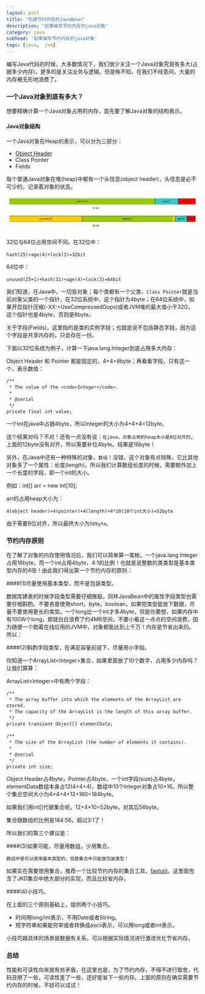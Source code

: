 ```yaml
---
layout: post
title: "创建节约内存的JavaBean"
description: "如果编写节约内存的java对象"
category: java
subhead: '如果编写节约内存的java对象'
tags: [java,  jvm]
---
```



编写Java代码的时候，大多数情况下，我们很少关注一个Java对象究竟有多大(占据多少内存)，更多的是关注业务与逻辑。但是殊不知，在我们不经意间，大量的内存被无形地浪费了。

### 一个Java对象到底有多大？

想要精确计算一个Java对象占用的内存，首先要了解Java对象的结构表示。

#### Java对象结构

一个Java对象在Heap的表示，可以分为三部分：

* [Object Header](http://cr.openjdk.java.net/~stefank/6989984.1/raw_files/new/src/share/vm/oops/markOop.hpp)
* Class Pointer
* Fields

每个普通Java对象在堆(heap)中都有一个头信息(object header)，头信息是必不可少的，记录着对象的状态。

![](/images/java/Object_Header_zpsbaadc065.png)

32位与64位占用空间不同，在32位中：

`hash(25)+age(4)+lock(3)=32bit`

64位中：

`unused(25+1)+hash(31)+age(4)+lock(3)=64bit`

我们知道，在Java中，一切皆对象；每个类都有一个父类，`Class Pointer`就是当前对象父类的一个指针，在32位系统中，这个指针为4byte；在64位系统中，如果开启指针压缩(-XX:+UseCompressedOops)或者JVM堆的最大值小于32G，这个指针也是4byte，否则是8byte。

关于字段(Fields)，这里指的是类的实例字段；也就是说不包括静态字段，因为这个字段是共享内存的，只会存在一份。

下面以32位系统为例子，计算一下java.lang.Integer到底占用多大内存：

Object Header 和 Pointer 都是固定的，4+4=8byte；再看看字段，只有这一个，表示数值：

    /**
     * The value of the <code>Integer</code>.
     *
     * @serial
     */
    private final int value;

一个int在java中占据4byte，所以Integer的大小为4+4+4=12byte。

这个结果对吗？不对！还有一点没有说：`在java，对象占用的heap大小是8位对齐的`，上面的12byte没有对齐，所以需要补位4byte。结果是16byte！

另外，在Java中还有一种特殊的对象，`数组`！没错，这个对象有点特殊，它比其他对象多了一个属性：长度(length)。所以我们计算数组长度的时候，需要额外加上一个长度的字段，即一个int的大小。

例如：int[] arr = new int[10];

arr的占用heap大小为：

    4(object header)+4(pointer)+4(length)+4*10(10个int大小)=52byte
由于需要8位对齐，所以最终大小为`56byte`。

### 节约内存原则
在了解了对象的内存使用情况后，我们可以简单算一笔帐。一个java.lang.Integer占用16byte，而一个int占用4byte，4:1的比例！也就是说整数的类类型是基本类型内存的4倍！由此我们得出第一个节约内存的原则：

####(1)尽量使用基本类型，而不是包装类型。

数据库建表的时候字段类型需要仔细推敲，同样JavaBean中的属性字段类型也需要仔细斟酌。不要吝啬使用short，byte，boolean，如果短类型能放下数据，尽量不要使用更长的类型。一个long比一个int才多4byte，但是你要想，如果内存中有100W个long，那就白白浪费了约4MB空间，不要小看这一点点的空间浪费，因为随便一个跑着在线应用的JVM中，对象都能达到上千万！内存是节省出来的。所以：

####(2)斟酌字段类型，在满足容量前提下，尽量用小字段。

你知道一个ArrayList&lt;Integer&gt;集合，如果里面放了10个数字，占用多少内存吗？让我们算算：

ArrayList&lt;Integer&gt;中有两个字段：

    /**
     * The array buffer into which the elements of the ArrayList are stored.
     * The capacity of the ArrayList is the length of this array buffer.
     */
    private transient Object[] elementData;

    /**
     * The size of the ArrayList (the number of elements it contains).
     *
     * @serial
     */
    private int size;

Object Header占4byte，Pointer占4byte，一个int字段(size)占4byte，elementData数组本身占12(4+4+4)，数组中10个Integer对象占10×16。所以整个集合空间大小为4+4+4+12+160=184byte。

如果我们用int[]代替集合呢，12+4×10=52byte，对其后56byte。

集合跟数组的比例是184:56，超过3:1了！

所以我们的第三个建议是：

####(3)如果可能，尽量用数组，少用集合。

`数组中是可以使用基本类型的，但是集合中只能放包装类型！`

如果实在需要使用集合，推荐一个比较节约内存的集合工具，[fastutil](http://fastutil.di.unimi.it/)。这里面包含了JKD集合中绝大部分的实现，而且比较省内存。

####(4)小技巧。

在上面的三个原则基础上，提供两个小技巧。

* 时间用long/int表示，不用Date或者String。
* 短字符串如果能穷举或者转换成ascii表示，可以用long或者int表示。

小技巧跟具体的场景是数据有关系，可以根据实际情况进行激进优化节省内存。

### 总结
性能和可读性向来就有些矛盾，在这里也是，为了节约内存，不得不进行取舍，代码丑陋了一些，可读性差了一些，还好能省下一些内存。上面的原则在确实需要节约内存的时候，不妨可以试试！




